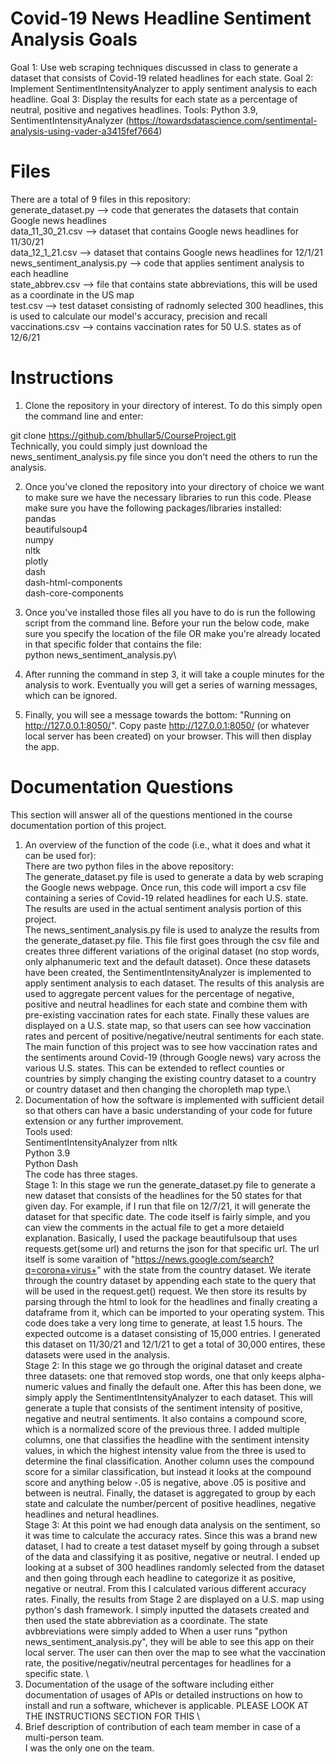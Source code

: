 # Covid-19 News Headline Sentiment Analysis Goals

Goal 1: Use web scraping techniques discussed in class to generate a dataset that consists of Covid-19 related headlines for each state.
Goal 2: Implement SentimentIntensityAnalyzer to apply sentiment analysis to each headline.
Goal 3: Display the results for each state as a percentage of neutral, positive and negatives headlines.
Tools: Python 3.9, SentimentIntensityAnalyzer (https://towardsdatascience.com/sentimental-analysis-using-vader-a3415fef7664) 

# Files

There are a total of 9 files in this repository:  <br/>
  generate_dataset.py --> code that generates the datasets that contain Google news headlines <br/>
  data_11_30_21.csv  --> dataset that contains Google news headlines for 11/30/21  <br/>
  data_12_1_21.csv --> dataset that contains Google news headlines for 12/1/21  <br/>
  news_sentiment_analysis.py --> code that applies sentiment analysis to each headline  <br/>
  state_abbrev.csv --> file that contains state abbreviations, this will be used as a coordinate in the US map   <br/>
  test.csv --> test dataset consisting of radnomly selected 300 headlines, this is used to calculate our model's accuracy, precision and recall  <br/>
  vaccinations.csv --> contains vaccination rates for 50 U.S. states as of 12/6/21 <br/>
  
# Instructions 

1. Clone the repository in your directory of interest. To do this simply open the command line and enter:

 git clone https://github.com/bhullar5/CourseProject.git \
 Technically, you could simply just download the news_sentiment_analysis.py file since you don't need the others to run the analysis. 
 
2. Once you've cloned the repository into your directory of choice we want to make sure we have the necessary libraries to run this code. Please make sure you have the following packages/libraries installed:\
pandas\
beautifulsoup4\
numpy\
nltk\
plotly\
dash  \
dash-html-components\
dash-core-components

3. Once you've installed those files all you have to do is run the following script from the command line. Before your run the below code, make sure you specify the location of the file OR make you're already located in that specific folder that contains the file: \
python news_sentiment_analysis.py\

4. After running the command in step 3, it will take a couple minutes for the analysis to work. Eventually you will get a series of warning messages, which can be ignored.

5. Finally, you will see a message towards the bottom: "Running on http://127.0.0.1:8050/". Copy paste http://127.0.0.1:8050/ (or whatever local server has been created) on your browser. This will then display the app. 

# Documentation Questions

This section will answer all of the questions mentioned in the course documentation portion of this project.

1) An overview of the function of the code (i.e., what it does and what it can be used for):\
There are two python files in the above repository:\
The generate_dataset.py file is used to generate a data by web scraping the Google news webpage. Once run, this code will import a csv file containing a series of Covid-19 related headlines for each U.S. state. The results are used in the actual sentiment analysis portion of this project. \
The news_sentiment_analysis.py file is used to analyze the results from the generate_dataset.py file. This file first goes through the csv file and creates three different variations of the original dataset (no stop words, only alphanumeric text and the default dataset). Once these datasets have been created, the SentimentIntensityAnalyzer is implemented to apply sentiment analysis to each dataset. The results of this analysis are used to aggregate percent values for the percentage of negative, positive and neutral headlines for each state and combine them with pre-existing vaccination rates for each state. Finally these values are displayed on a U.S. state map, so that users can see how vaccination rates and percent of positive/negative/neutral sentiments for each state. \
The main function of this project was to see how vaccination rates and the sentiments around Covid-19 (through Google news) vary across the various U.S. states. This can be extended to reflect counties or countries by simply changing the existing country dataset to a country or country dataset and then changing the choropleth map type.\
2) Documentation of how the software is implemented with sufficient detail so that others can have a basic understanding of your code for future extension or any further improvement. \
Tools used: \
SentimentIntensityAnalyzer from nltk\
Python 3.9\
Python Dash\
The code has three stages.\
Stage 1: In this stage we run the generate_dataset.py file to generate a new dataset that consists of the headlines for the 50 states for that given day. For example, if I run that file on 12/7/21, it will generate the dataset for that specific date. The code itself is fairly simple, and you can view the comments in the actual file to get a more detaield explanation. Basically, I used the package beautifulsoup that uses requests.get(some url) and returns the json for that specific url. The url itself is some varaition of "https://news.google.com/search?q=corona+virus+" with the state from the country dataset. We iterate through the country dataset by appending each state to the query that will be used in the request.get() request. We then store its results by parsing through the html to look for the headlines and finally creating a dataframe from it, which can be imported to your operating system. This code does take a very long time to generate, at least 1.5 hours. The expected outcome is a dataset consisting of 15,000 entries. I generated this dataset on 11/30/21 and 12/1/21 to get a total of 30,000 entires, these datasets were used in the analysis. \
Stage 2: In this stage we go through the original dataset and create three datasets: one that removed stop words, one that only keeps alpha-numeric values and finally the default one. After this has been done, we simply apply the SentimentIntensityAnalyzer to each dataset. This will generate a tuple that consists of the sentiment intensity of positive, negative and neutral sentiments. It also contains a compound score, which is a normalized score of the previous three. I added multiple columns, one that classifies the headline with the sentiment intensity values, in which the highest intensity value from the three is used to determine the final classification. Another column uses the compound score for a similar classification, but instead it looks at the compound score and anything below -.05 is negative, above .05 is positive and between is neutral. Finally, the dataset is aggregated to group by each state and calculate the number/percent of positive headlines, negative headlines and netural headlines. \
Stage 3: At this point we had enough data analysis on the sentiment, so it was time to calculate the accuracy rates. Since this was a brand new dataset, I had to create a test dataset myself by going through a subset of the data and classifying it as positive, negative or neutral. I ended up looking at a subset of 300 headlines randomly selected from the dataset and then going through each headline to categorize it as positive, negative or neutral. From this I calculated various different accuracy rates. Finally, the results from Stage 2 are displayed on a U.S. map using python's dash framework. I simply inputted the datasets created and then used the state abbreviation as a coordinate. The state avbbreviations were simply added to  When a user runs "python news_sentiment_analysis.py", they will be able to see this app on their local server. The user can then over the map to see what the vaccination rate, the positive/negativ/neutral percentages for headlines for a specific state. \ 
3) Documentation of the usage of the software including either documentation of usages of APIs or detailed instructions on how to install and run a software, whichever is applicable. 
PLEASE LOOK AT THE INSTRUCTIONS SECTION FOR THIS \
4) Brief description of contribution of each team member in case of a multi-person team.\
I was the only one on the team.
